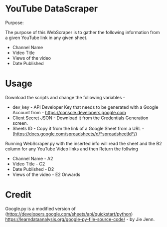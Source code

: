 # YouTube DataScraper

Purpose: 

The purpose of this WebScraper is to gather the following information from a given YouTube link in any given sheet.
- Channel Name 
- Video Title 
- Views of the video
- Date Published 


# Usage 

Download the scripts and change the following variables - 
- dev_key - API Developer Key that needs to be generated with a Google Account from - https://console.developers.google.com
- Client Secret JSON - Download it from the Credentials Generation screen. 
- Sheets ID - Copy it from the link of a Google Sheet from a URL - (https://docs.google.com/spreadsheets/d/*spreadsheetId*/)

Running WebScraper.py with the inserted info will read the sheet and the B2 column for any YouTube Video links and then Return the follwing 
- Channel Name - A2 
- Video Title - C2 
- Date Published - D2 
- Views of the video - E2 Onwards 


# Credit 

Google.py is a modified version of (https://developers.google.com/sheets/api/quickstart/python) https://learndataanalysis.org/google-py-file-source-code/ - by Jie Jenn. 
